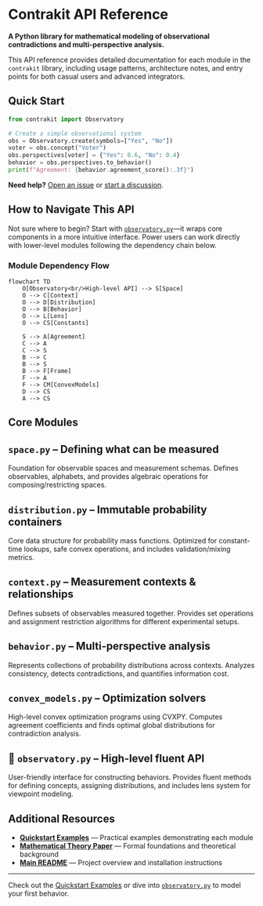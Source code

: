 # Contrakit API Reference

**A Python library for mathematical modeling of observational contradictions and multi-perspective analysis.**

This API reference provides detailed documentation for each module in the `contrakit` library, including usage patterns, architecture notes, and entry points for both casual users and advanced integrators.

## Quick Start

```python
from contrakit import Observatory

# Create a simple observational system
obs = Observatory.create(symbols=["Yes", "No"])
voter = obs.concept("Voter")
obs.perspectives[voter] = {"Yes": 0.6, "No": 0.4}
behavior = obs.perspectives.to_behavior()
print(f"Agreement: {behavior.agreement_score():.3f}")
```

**Need help?** [Open an issue](https://github.com/off-by-some/contrakit/issues) or [start a discussion](https://github.com/off-by-some/contrakit/discussions).

## How to Navigate This API

Not sure where to begin? Start with [`observatory.py`](observatory.md)—it wraps core components in a more intuitive interface. Power users can work directly with lower-level modules following the dependency chain below.

### Module Dependency Flow

```mermaid
flowchart TD
    O[Observatory<br/>High-level API] --> S[Space]
    O --> C[Context]
    O --> D[Distribution]
    O --> B[Behavior]
    O --> L[Lens]
    O --> CS[Constants]

    S --> A[Agreement]
    C --> A
    C --> S
    B --> C
    B --> S
    B --> F[Frame]
    F --> A
    F --> CM[ConvexModels]
    D --> CS
    A --> CS
```

## Core Modules

## `space.py` – Defining what can be measured
Foundation for observable spaces and measurement schemas. Defines observables, alphabets, and provides algebraic operations for composing/restricting spaces.

## `distribution.py` – Immutable probability containers
Core data structure for probability mass functions. Optimized for constant-time lookups, safe convex operations, and includes validation/mixing metrics.

## `context.py` – Measurement contexts & relationships
Defines subsets of observables measured together. Provides set operations and assignment restriction algorithms for different experimental setups.

## `behavior.py` – Multi-perspective analysis
Represents collections of probability distributions across contexts. Analyzes consistency, detects contradictions, and quantifies information cost.

## `convex_models.py` – Optimization solvers
High-level convex optimization programs using CVXPY. Computes agreement coefficients and finds optimal global distributions for contradiction analysis.

## 🔭 `observatory.py` – High-level fluent API
User-friendly interface for constructing behaviors. Provides fluent methods for defining concepts, assigning distributions, and includes lens system for viewpoint modeling.


## Additional Resources

* **[Quickstart Examples](../../../examples/)** — Practical examples demonstrating each module
* **[Mathematical Theory Paper](../../docs/paper/A%20Mathematical%20Theory%20of%20Contradiction.pdf)** — Formal foundations and theoretical background
* **[Main README](../../../README.md)** — Project overview and installation instructions

---

Check out the [Quickstart Examples](../../../examples/) or dive into [`observatory.py`](observatory.md) to model your first behavior.
